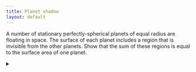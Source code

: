 ```yaml
---
title: Planet shadow
layout: default
---
```


A number of stationary perfectly-spherical planets of equal radius are floating
in space.
The surface of each planet includes a region that is invisible from the other
planets. Show that the sum of these regions is equal to the surface area of one
planet.

<details><summary></summary>

Fix any direction and call it "north." Look at the north poles of all planets.
A north pole is private if and only if there are no planets further to the north.
Therefore, only the northernmost planet has a private north pole.

Since north was arbitrary, this is true for any direction. If we take the
surface a single planet, every point on that planet corresponds to a direction.
Thus each point on this surface maps to exactly one hidden point - the hidden
point for that direction. Similarly, all hidden points map to a unique direction
and thus a unique point on the surface of the planet.

</details>
